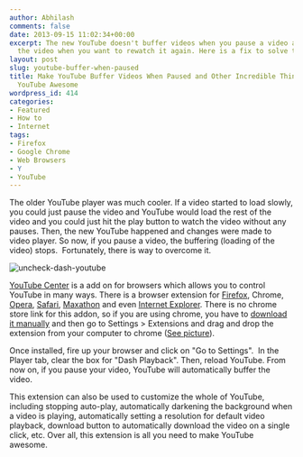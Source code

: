 ```yaml
---
author: Abhilash
comments: false
date: 2013-09-15 11:02:34+00:00
excerpt: The new YouTube doesn't buffer videos when you pause a video and also reloads
  the video when you want to rewatch it again. Here is a fix to solve the issue.
layout: post
slug: youtube-buffer-when-paused
title: Make YouTube Buffer Videos When Paused and Other Incredible Things to Make
  YouTube Awesome
wordpress_id: 414
categories:
- Featured
- How to
- Internet
tags:
- Firefox
- Google Chrome
- Web Browsers
- Y
- YouTube
---
```


The older YouTube player was much cooler. If a video started to load slowly, you could just pause the video and YouTube would load the rest of the video and you could just hit the play button to watch the video without any pauses. Then, the new YouTube happened and changes were made to video player. So now, if you pause a video, the buffering (loading of the video) stops.  Fortunately, there is way to overcome it.

![uncheck-dash-youtube](http://img.techcovered.org/tc/uncheck-dash-youtube.png)

[YouTube Center](https://github.com/YePpHa/YouTubeCenter/wiki) is a add on for browsers which allows you to control YouTube in many ways. There is a browser extension for [Firefox](https://addons.mozilla.org/en-us/firefox/addon/youtube-center/), Chrome, [Opera](https://addons.opera.com/en/extensions/details/youtube-center/), [Safari](https://dl.dropboxusercontent.com/u/13162258/YouTube%20Center/YouTubeCenter.safariextz), [Maxathon](http://extension.maxthon.com/detail/index.php?view_id=1201) and even [Internet Explorer](https://github.com/YePpHa/YouTubeCenter/wiki/How-to-use-YouTube-Center-with-Internet-Explorer). There is no chrome store link for this addon, so if you are using chrome, you have to [download it manually](https://dl.dropboxusercontent.com/u/13162258/YouTube%20Center/YouTubeCenter.crx) and then go to Settings > Extensions and drag and drop the extension from your computer to chrome ([See picture](http://img.techcovered.org/tc/drop-to-install-chrome.png)).

Once installed, fire up your browser and click on "Go to Settings".  In the Player tab, clear the box for "Dash Playback". Then, reload YouTube. From now on, if you pause your video, YouTube will automatically buffer the video.

This extension can also be used to customize the whole of YouTube, including stopping auto-play, automatically darkening the background when a video is playing, automatically setting a resolution for default video playback, download button to automatically download the video on a single click, etc. Over all, this extension is all you need to make YouTube awesome.
